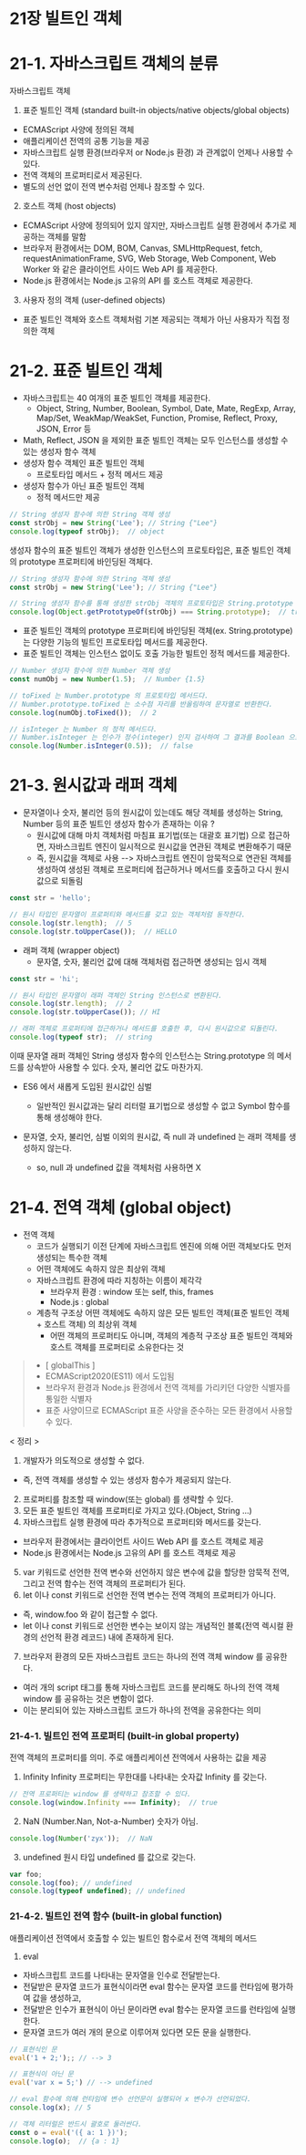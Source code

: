 21장 빌트인 객체
=================================================================


# 21-1. 자바스크립트 객체의 분류

자바스크립트 객체

1. 표준 빌트인 객체 (standard built-in objects/native objects/global objects)
- ECMAScript 사양에 정의된 객체
- 애플리케이션 전역의 공통 기능을 제공
- 자바스크립트 실행 환경(브라우저 or Node.js 환경) 과 관계없이 언제나 사용할 수 있다.
- 전역 객체의 프로퍼티로서 제공된다.
- 별도의 선언 없이 전역 변수처럼 언제나 참조할 수 있다.

2. 호스트 객체 (host objects)
- ECMAScript 사양에 정의되어 있지 않지만, 자바스크립트 실행 환경에서 추가로 제공하는 객체를 말함
- 브라우저 환경에서는 DOM, BOM, Canvas, SMLHttpRequest, fetch, requestAnimationFrame, SVG, Web Storage, Web Component, Web Worker 와 같은 클라이언트 사이드 Web API 를 제공한다.
- Node.js 환경에서는 Node.js 고유의 API 를 호스트 객체로 제공한다.

3. 사용자 정의 객체 (user-defined objects)
- 표준 빌트인 객체와 호스트 객체처럼 기본 제공되는 객체가 아닌 사용자가 직접 정의한 객체


# 21-2. 표준 빌트인 객체
- 자바스크립트는 40 여개의 표준 빌트인 객체를 제공한다.
  - Object, String, Number, Boolean, Symbol, Date, Mate, RegExp, Array, Map/Set, WeakMap/WeakSet, Function, Promise, Reflect, Proxy, JSON, Error 등
- Math, Reflect, JSON 을 제외한 표준 빌트인 객체는 모두 인스턴스를 생성할 수 있는 생성자 함수 객체
- 생성자 함수 객체인 표준 빌트인 객체
  - 프로토타입 메서드 + 정적 메서드 제공
- 생성자 함수가 아닌 표준 빌트인 객체
  - 정적 메서드만 제공

```javascript
// String 생성자 함수에 의한 String 객체 생성
const strObj = new String('Lee'); // String {"Lee"}
console.log(typeof strObj);  // object
```

생성자 함수의 표준 빌트인 객체가 생성한 인스턴스의 프로토타입은, 표준 빌트인 객체의 prototype 프로퍼티에 바인딩된 객체다.

```javascript
// String 생성자 함수에 의한 String 객체 생성
const strObj = new String('Lee'); // String {"Lee"}

// String 생성자 함수를 통해 생성한 strObj 객체의 프로토타입은 String.prototype 이다.
console.log(Object.getPrototypeOf(strObj) === String.prototype);  // true
```

- 표준 빌트인 객체의 prototype 프로퍼티에 바인딩된 객체(ex. String.prototype) 는 다양한 기능의 빌트인 프로토타입 메서드를 제공한다.
- 표준 빌트인 객체는 인스턴스 없이도 호출 가능한 빌트인 정적 메서드를 제공한다.

```javascript
// Number 생성자 함수에 의한 Number 객체 생성
const numObj = new Number(1.5);  // Number {1.5}

// toFixed 는 Number.prototype 의 프로토타입 메서드다.
// Number.prototype.toFixed 는 소수점 자리를 반올림하여 문자열로 반환한다.
console.log(numObj.toFixed());  // 2

// isInteger 는 Number 의 정적 메서드다.
// Number.isInteger 는 인수가 정수(integer) 인지 검사하여 그 결과를 Boolean 으로 반환한다.
console.log(Number.isInteger(0.5));  // false
```

# 21-3. 원시값과 래퍼 객체

- 문자열이나 숫자, 불리언 등의 원시값이 있는데도 해당 객체를 생성하는 String, Number 등의 표준 빌트인 생성자 함수가 존재하는 이유 ?
  - 원시값에 대해 마치 객체처럼 마침표 표기법(또는 대괄호 표기법) 으로 접근하면, 자바스크립트 엔진이 일시적으로 원시값을 연관된 객체로 변환해주기 때문
  - 즉, 원시값을 객체로 사용 --> 자바스크립트 엔진이 암묵적으로 연관된 객체를 생성하여 생성된 객체로 프로퍼티에 접근하거나 메서드를 호출하고 다시 원시값으로 되돌림

```javascript
const str = 'hello';

// 원시 타입인 문자열이 프로퍼티와 메서드를 갖고 있는 객체처럼 동작한다.
console.log(str.length);  // 5
console.log(str.toUpperCase());  // HELLO
```

- 래퍼 객체 (wrapper object)
  - 문자열, 숫자, 불리언 값에 대해 객체처럼 접근하면 생성되는 임시 객체

````javascript
const str = 'hi';

// 원시 타입인 문자열이 래퍼 객체인 String 인스턴스로 변환된다.
console.log(str.length);  // 2
console.log(str.toUpperCase()); // HI

// 래퍼 객체로 프로퍼티에 접근하거나 메서드를 호출한 후, 다시 원시값으로 되돌린다.
console.log(typeof str);  // string
````

이때 문자열 래퍼 객체인 String 생성자 함수의 인스턴스는 String.prototype 의 메서드를 상속받아 사용할 수 있다.
숫자, 불리언 값도 마찬가지.


- ES6 에서 새롭게 도입된 원시값인 심벌
  - 일반적인 원시값과는 달리 리터럴 표기법으로 생성할 수 없고 Symbol 함수를 통해 생성해야 한다.
  

- 문자열, 숫자, 불리언, 심벌 이외의 원시값, 즉 null 과 undefined 는 래퍼 객체를 생성하지 않는다.
  - so, null 과 undefined 값을 객체처럼 사용하면 X

# 21-4. 전역 객체 (global object)

- 전역 객체
  - 코드가 실행되기 이전 단계에 자바스크립트 엔진에 의해 어떤 객체보다도 먼저 생성되는 특수한 객체
  - 어떤 객체에도 속하지 않은 최상위 객체
  - 자바스크립트 환경에 따라 지칭하는 이름이 제각각
    - 브라우저 환경 : window 또는 self, this, frames
    - Node.js : global
  - 계층적 구조상 어떤 객체에도 속하지 않은 모든 빌트인 객체(표준 빌트인 객체 + 호스트 객체) 의 최상위 객체
    - 어떤 객체의 프로퍼티도 아니며, 객체의 계층적 구조상 표준 빌트인 객체와 호스트 객체를 프로퍼티로 소유한다는 것




> - [ globalThis ]
> - ECMAScript2020(ES11) 에서 도입됨
> - 브라우저 환경과 Node.js 환경에서 전역 객체를 가리키던 다양한 식별자를 통일한 식별자
> - 표준 사양이므로 ECMAScript 표준 사양을 준수하는 모든 환경에서 사용할 수 있다.




< 정리 >
1. 개발자가 의도적으로 생성할 수 없다.
- 즉, 전역 객체를 생성할 수 있는 생성자 함수가 제공되지 않는다.
2. 프로퍼티를 참조할 때 window(또는 global) 를 생략할 수 있다.
3. 모든 표준 빌트인 객체를 프로퍼티로 가지고 있다.(Object, String ...)
4. 자바스크립트 실행 환경에 따라 추가적으로 프로퍼티와 메서드를 갖는다.
- 브라우저 환경에서는 클라이언트 사이드 Web API 를 호스트 객체로 제공
- Node.js 환경에서는 Node.js 고유의 API 를 호스트 객체로 제공
5. var 키워드로 선언한 전역 변수와 선언하지 않은 변수에 값을 할당한 암묵적 전역, 그리고 전역 함수는 전역 객체의 프로퍼티가 된다.
6. let 이나 const 키워드로 선언한 전역 변수는 전역 객체의 프로퍼티가 아니다.
- 즉, window.foo 와 같이 접근할 수 없다.
- let 이나 const 키워드로 선언한 변수는 보이지 않는 개념적인 블록(전역 렉시컬 환경의 선언적 환경 레코드) 내에 존재하게 된다.
7. 브라우저 환경의 모든 자바스크립트 코드는 하나의 전역 객체 window 를 공유한다.
- 여러 개의 script 태그를 통해 자바스크립트 코드를 분리해도 하나의 전역 객체 window 를 공유하는 것은 변함이 없다.
- 이는 분리되어 있는 자바스크립트 코드가 하나의 전역을 공유한다는 의미


### 21-4-1. 빌트인 전역 프로퍼티 (built-in global property)

전역 객체의 프로퍼티를 의미. 주로 애플리케이션 전역에서 사용하는 값을 제공

1. Infinity
Infinity 프로퍼티는 무한대를 나타내는 숫자값 Infinity 를 갖는다.
```javascript
// 전역 프로퍼티는 window 를 생략하고 참조할 수 있다.
console.log(window.Infinity === Infinity);  // true
```

2. NaN (Number.Nan, Not-a-Number)
숫자가 아님.
```javascript
console.log(Number('zyx'));  // NaN
```

3. undefined
원시 타입 undefined 를 값으로 갖는다.
```javascript
var foo;
console.log(foo); // undefined
console.log(typeof undefined); // undefined
```


### 21-4-2. 빌트인 전역 함수 (built-in global function)
애플리케이션 전역에서 호출할 수 있는 빌트인 함수로서 전역 객체의 메서드

1. eval
- 자바스크립트 코드를 나타내는 문자열을 인수로 전달받는다.
- 전달받은 문자열 코드가 표현식이라면 eval 함수는 문자열 코드를 런타임에 평가하여 값을 생성하고,
- 전달받은 인수가 표현식이 아닌 문이라면 eval 함수는 문자열 코드를 런타임에 실행한다.
- 문자열 코드가 여러 개의 문으로 이루어져 있다면 모든 문을 실행한다.
```javascript
// 표현식인 문
eval('1 + 2;');; // --> 3

// 표현식이 아닌 문
eval('var x = 5;') // --> undefined

// eval 함수에 의해 런타임에 변수 선언문이 실행되어 x 변수가 선언되었다.
console.log(x); // 5

// 객체 리터럴은 반드시 괄호로 둘러싼다.
const o = eval('({ a: 1 })');
console.log(o);  // {a : 1}
```



















